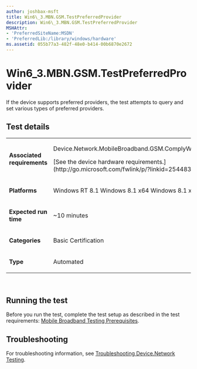 ```yaml
---
author: joshbax-msft
title: Win6\_3.MBN.GSM.TestPreferredProvider
description: Win6\_3.MBN.GSM.TestPreferredProvider
MSHAttr:
- 'PreferredSiteName:MSDN'
- 'PreferredLib:/library/windows/hardware'
ms.assetid: 055b77a3-482f-48e0-b414-00b6870e2672
---
```


# Win6\_3.MBN.GSM.TestPreferredProvider


If the device supports preferred providers, the test attempts to query and set various types of preferred providers.

## Test details


<table>
<colgroup>
<col width="50%" />
<col width="50%" />
</colgroup>
<tbody>
<tr class="odd">
<td><p><strong>Associated requirements</strong></p></td>
<td><p>Device.Network.MobileBroadband.GSM.ComplyWithBaseReq</p>
<p>[See the device hardware requirements.](http://go.microsoft.com/fwlink/p/?linkid=254483)</p></td>
</tr>
<tr class="even">
<td><p><strong>Platforms</strong></p></td>
<td><p>Windows RT 8.1 Windows 8.1 x64 Windows 8.1 x86</p></td>
</tr>
<tr class="odd">
<td><p><strong>Expected run time</strong></p></td>
<td><p>~10 minutes</p></td>
</tr>
<tr class="even">
<td><p><strong>Categories</strong></p></td>
<td><p>Basic Certification</p></td>
</tr>
<tr class="odd">
<td><p><strong>Type</strong></p></td>
<td><p>Automated</p></td>
</tr>
</tbody>
</table>

 

## Running the test


Before you run the test, complete the test setup as described in the test requirements: [Mobile Broadband Testing Prerequisites](mobile-broadband-testing-prerequisites.md).

## Troubleshooting


For troubleshooting information, see [Troubleshooting Device.Network Testing](troubleshooting-devicenetwork-testing.md).

 

 






